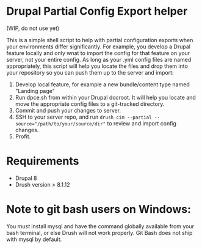 Drupal Partial Config Export helper
===================================

(WIP, do not use yet)

This is a simple shell script to help with partial configuration exports when your environments differ significantly. For example, you develop a Drupal feature locally and only wnat to import the config for that feature on your server, not your entire config. As long as your .yml config files are named appropriately, this script will help you locate the files and drop them into your repository so you can push them up to the server and import:

1. Develop local feature, for example a new bundle/content type named "Landing page"
2. Run dpce.sh from within your Drupal docroot. It will help you locate and move the appropriate config files to a git-tracked directory. 
3. Commit and push your changes to server.
4. SSH to your server repo, and run `drush cim --partial --source="/path/to/your/source/dir"` to review and import config changes.
5. Profit.


# Requirements
- Drupal 8
- Drush version > 8.1.12

# Note to git bash users on Windows:
You *must* install mysql and have the command globally available from your bash terminal, or else Drush will not work properly. Git Bash does not ship with mysql by default. 